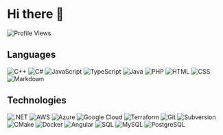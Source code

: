 # Hi there 👋

![Profile Views]

## Languages

![C++] ![C#] ![JavaScript] ![TypeScript] ![Java] ![PHP] ![HTML] ![CSS]
![Markdown]

## Technologies
![.NET] ![AWS] ![Azure] ![Google Cloud] ![Terraform] ![Git] ![Subversion]
![CMake] ![Docker] ![Angular] ![SQL] ![MySQL] ![PostgreSQL]

<!-- external links -->
[Profile Views]: https://komarev.com/ghpvc/?username=devpow112 "Profile Views"
[C++]: https://img.shields.io/badge/-C++-FFF?&logo=c%2b%2b&logoColor=00599C "C++"
[C#]: https://img.shields.io/badge/-CSharp-FFF?&logo=c-sharp&logoColor=239120 "C#"
[JavaScript]: https://img.shields.io/badge/-JavaScript-FFF?&logo=JavaScript "JavaScript" 
[TypeScript]: https://img.shields.io/badge/-TypeScript-FFF?&logo=TypeScript "TypeScript"
[Java]: https://img.shields.io/badge/-Java-FFF?&logo=Java&logoColor=007396 "Java"
[PHP]: https://img.shields.io/badge/-PHP-FFF?&logo=PHP "PHP"
[HTML]: https://img.shields.io/badge/-HTML-FFF?&logo=HTML5 "HTML"
[CSS]: https://img.shields.io/badge/-CSS-FFF?&logo=CSS3&logoColor=1572B6 "CSS"
[Markdown]: https://img.shields.io/badge/-Markdown-FFF?logo=Markdown&logoColor=000000 "Markdown"
[.NET]: https://img.shields.io/badge/-.NET-FFF?logo=.NET&logoColor=512BD4 ".NET"
[AWS]: https://img.shields.io/badge/-AWS-FFF?&logo=Amazon-AWS&logoColor=232F3E "AWS"
[Azure]: https://img.shields.io/badge/-Azure-FFF?&logo=Microsoft-Azure "Azure"
[Google Cloud]: https://img.shields.io/badge/-Google%20Cloud-FFF?&logo=Google-Cloud "Google Cloud"
[Terraform]: https://img.shields.io/badge/-Terraform-FFF?&logo=Terraform&logoColor=623CE4 "Terraform"
[Git]: https://img.shields.io/badge/-Git-FFF?logo=Git "Git"
[Subversion]: https://img.shields.io/badge/-Subversion-FFF?logo=Subversion "Subversion"
[CMake]: https://img.shields.io/badge/-CMake-FFF?logo=CMake&logoColor=064F8C "CMake"
[Docker]: https://img.shields.io/badge/-Docker-FFF?logo=Docker "Docker"
[Angular]: https://img.shields.io/badge/-Angular-FFF?logo=angular&logoColor=E23237 "Angular"
[SQL]: https://img.shields.io/badge/-SQL-FFF?logo=Microsoft-SQL-Server&logoColor=CC2927 "SQL"
[MySQL]: https://img.shields.io/badge/-MySQL-FFF?logo=MySQL "MySQL"
[PostgreSQL]: https://img.shields.io/badge/-PostgreSQL-FFF?logo=PostgreSQL&logoColor=336791 "PostgreSQL"
